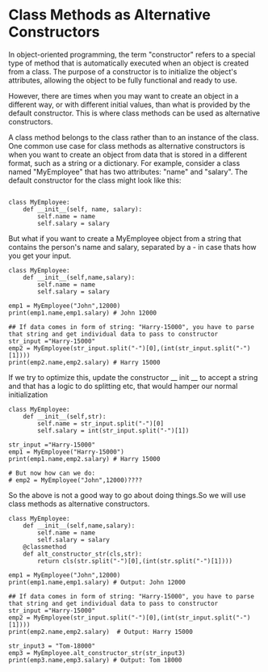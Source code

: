 # Class Methods as Alternative Constructors
In object-oriented programming, the term "constructor" refers to a special type of method that is automatically executed when an object is created from a class. The purpose of a constructor is to initialize the object's attributes, allowing the object to be fully functional and ready to use.

However, there are times when you may want to create an object in a different way, or with different initial values, than what is provided by the default constructor. This is where class methods can be used as alternative constructors.

A class method belongs to the class rather than to an instance of the class. One common use case for class methods as alternative constructors is when you want to create an object from data that is stored in a different format, such as a string or a dictionary. For example, consider a class named "MyEmployee" that has two attributes: "name" and "salary". The default constructor for the class might look like this:
```

class MyEmployee:
    def __init__(self, name, salary):
        self.name = name
        self.salary = salary
```
But what if you want to create a MyEmployee object from a string that contains the person's name and salary, separated by a - in case thats how you get your input.
```
class MyEmployee:
    def __init__(self,name,salary):
        self.name = name
        self.salary = salary
        
emp1 = MyEmployee("John",12000)    
print(emp1.name,emp1.salary) # John 12000        

## If data comes in form of string: "Harry-15000", you have to parse that string and get individual data to pass to constructor
str_input ="Harry-15000"
emp2 = MyEmployee(str_input.split("-")[0],(int(str_input.split("-")[1])))
print(emp2.name,emp2.salary) # Harry 15000

```
If we try to optimize this, update the constructor __ init __ to accept a string and that has a logic to do splitting etc, that would hamper our normal initialization
```
class MyEmployee:
    def __init__(self,str):
        self.name = str_input.split("-")[0]
        self.salary = int(str_input.split("-")[1])

str_input ="Harry-15000"
emp1 = MyEmployee("Harry-15000")
print(emp1.name,emp2.salary) # Harry 15000

# But now how can we do:
# emp2 = MyEmployee("John",12000)????
```
So the above is not a good way to go about doing things.So we will use class methods as alternative constructors.

```
class MyEmployee:
    def __init__(self,name,salary):
        self.name = name
        self.salary = salary
    @classmethod
    def alt_constructor_str(cls,str):
        return cls(str.split("-")[0],(int(str.split("-")[1])))
        
emp1 = MyEmployee("John",12000)    
print(emp1.name,emp1.salary) # Output: John 12000    

## If data comes in form of string: "Harry-15000", you have to parse that string and get individual data to pass to constructor
str_input ="Harry-15000"
emp2 = MyEmployee(str_input.split("-")[0],(int(str_input.split("-")[1])))
print(emp2.name,emp2.salary)  # Output: Harry 15000

str_input3 = "Tom-18000"
emp3 = MyEmployee.alt_constructor_str(str_input3)
print(emp3.name,emp3.salary) # Output: Tom 18000


```
